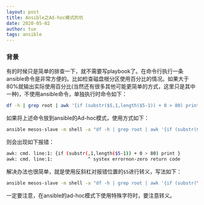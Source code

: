 ```yaml
---
layout: post
title: Ansible之Ad-hoc模式的坑
date: 2020-05-02
author: tux
tags: ansible
---
```


### 背景

有的时候只是简单的排查一下，就不需要写playbook了。在命令行执行一条ansible命令是非常方便的。比如检查磁盘根分区使用百分比的情况。如果大于80%就输出实际使用百分比(当然还有很多其他可能更简单的方式，这里只是其中一种)，不使用ansible命令，单独执行时命令如下：
```bash
df -h | grep root | awk '{if (substr($5,1,length($5-1)) + 0 > 80) print $5}'
```
如果将上述命令放到ansible的Ad-hoc模式，使用方式如下：
```bash
ansible mesos-slave -m shell -a "df -h | grep root | awk '{if (substr($5,1,length($5-1)) + 0 > 80) print $5}'"
```
则会出现如下报错：
```bash
awk: cmd. line:1: {if (substr(,1,length($5-1)) + 0 > 80) print }
awk: cmd. line:1:             ^ systex errornon-zero return code
```
解决办法也很简单，就是使用反斜杠对报错位置的`$5`进行转义，写法如下：
```bash
ansible mesos-slave -m shell -a "df -h | grep root | awk '{if (substr(\$5,1,length($5-1)) + 0 > 80) print $5}'"
```
一定要注意，在ansible的ad-hoc模式下使用特殊字符时，要注意转义。